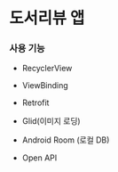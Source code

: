 # 도서리뷰 앱

### 사용 기능
* RecyclerView

* ViewBinding

* Retrofit

* Glid(이미지 로딩)

* Android Room (로컬 DB)

* Open API

